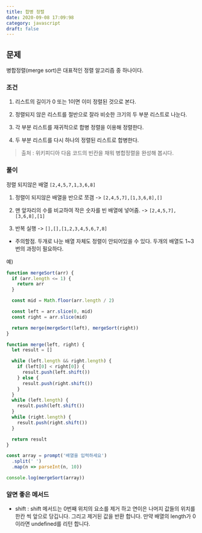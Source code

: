 ```yaml
---
title: 합병 정렬
date: 2020-09-08 17:09:98
category: javascript
draft: false
---
```


## 문제

병합정렬(merge sort)은 대표적인 정렬 알고리즘 중 하나이다.

### 조건

1. 리스트의 길이가 0 또는 1이면 이미 정렬된 것으로 본다.

2. 정렬되지 않은 리스트를 절반으로 잘라 비슷한 크기의
   두 부분 리스트로 나눈다.
3. 각 부분 리스트를 재귀적으로 합병 정렬을 이용해
   정렬한다.
4. 두 부분 리스트를 다시 하나의 정렬된 리스트로 합병한다.

> 출처 : 위키피디아 다음 코드의 빈칸을 채워 병합정렬을 완성해 봅시다.

### 풀이

정렬 되지않은 배열 `[2,4,5,7,1,3,6,8]`

1. 정렬이 되지않은 배열을 반으로 쪼갬
   -> `[2,4,5,7],[1,3,6,8],[]`

2. 맨 앞자리의 수를 비교하여 작은 숫자를 빈 배열에 넣어줌.
   -> `[2,4,5,7],[3,6,8],[1]`

3. 반복 실행
   -> `[],[],[1,2,3,4,5,6,7,8]`

- 주의할점. 두개로 나눈 배열 자체도 정렬이 안되어있을 수 있다.
  두개의 배열도 1~3번의 과정이 필요하다.

예)

```javascript
function mergeSort(arr) {
  if (arr.length <= 1) {
    return arr
  }

  const mid = Math.floor(arr.length / 2)

  const left = arr.slice(0, mid)
  const right = arr.slice(mid)

  return merge(mergeSort(left), mergeSort(right))
}

function merge(left, right) {
  let result = []

  while (left.length && right.length) {
    if (left[0] < right[0]) {
      result.push(left.shift())
    } else {
      result.push(right.shift())
    }
  }
  while (left.length) {
    result.push(left.shift())
  }
  while (right.length) {
    result.push(right.shift())
  }

  return result
}

const array = prompt('배열을 입력하세요')
  .split(' ')
  .map(n => parseInt(n, 10))

console.log(mergeSort(array))
```

### 알면 좋은 메서드

- shift : shift 메서드는 0번째 위치의 요소를 제거 하고 연이은 나머지 값들의 위치를 한칸 씩 앞으로 당깁니다. 그리고 제거된 값을 반환 합니다. 만약 배열의 length가 0이라면 undefined를 리턴 합니다.
